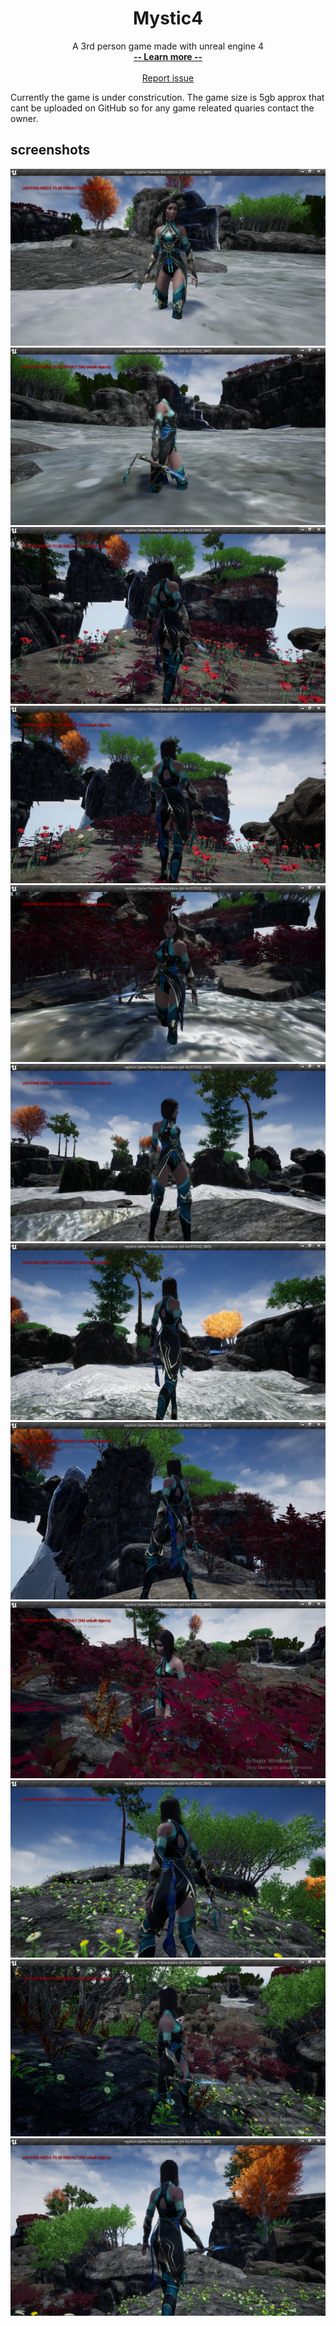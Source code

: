 <h1 align="center">Mystic4</h1>
<p align="center">
    A 3rd person game made with unreal engine 4
  <br>
  <a href="#"><strong> -- Learn more -- </strong></a>
  <br>
  <br>
   <a href="https://github.com/Chinuon/Mystic4/issues/new">Report issue</a>
</p>
Currently the game is under constricution. The game size is 5gb approx that cant be uploaded on GitHub so for any game releated quaries contact the owner.

## screenshots


<img src="https://github.com/Chinuon/Mystic4/blob/master/Mystic4/Screenshot%20(266).png">
<img src="https://github.com/Chinuon/Mystic4/blob/master/Mystic4/Screenshot%20(267).png">
<img src="https://github.com/Chinuon/Mystic4/blob/master/Mystic4/Screenshot%20(268).png">
<img src="https://github.com/Chinuon/Mystic4/blob/master/Mystic4/Screenshot%20(269).png">
<img src="https://github.com/Chinuon/Mystic4/blob/master/Mystic4/Screenshot%20(270).png">
<img src="https://github.com/Chinuon/Mystic4/blob/master/Mystic4/Screenshot%20(271).png">
<img src="https://github.com/Chinuon/Mystic4/blob/master/Mystic4/Screenshot%20(272).png">
<img src="https://github.com/Chinuon/Mystic4/blob/master/Mystic4/Screenshot%20(273).png">
<img src="https://github.com/Chinuon/Mystic4/blob/master/Mystic4/Screenshot%20(274).png">
<img src="https://github.com/Chinuon/Mystic4/blob/master/Mystic4/Screenshot%20(275).png">
<img src="https://github.com/Chinuon/Mystic4/blob/master/Mystic4/Screenshot%20(276).png">
<img src="https://github.com/Chinuon/Mystic4/blob/master/Mystic4/Screenshot%20(277).png">
